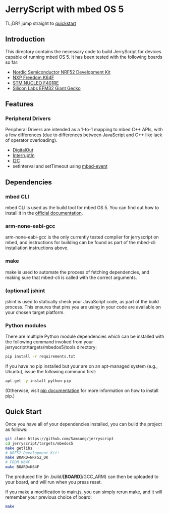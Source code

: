# JerryScript with mbed OS 5

TL;DR? jump straight to [quickstart](#quick-start)

## Introduction

This directory contains the necessary code to build JerryScript for devices
capable of running mbed OS 5. It has been tested with the following boards
so far:

- [Nordic Semiconductor NRF52 Development Kit](https://developer.mbed.org/platforms/Nordic-nRF52-DK/)
- [NXP Freedom K64F](https://developer.mbed.org/platforms/FRDM-K64F/)
- [STM NUCLEO F401RE](https://developer.mbed.org/platforms/ST-Nucleo-F401RE/)
- [Silicon Labs EFM32 Giant Gecko](https://developer.mbed.org/platforms/EFM32-Giant-Gecko/)

## Features

### Peripheral Drivers

Peripheral Drivers are intended as a 1-to-1 mapping to mbed C++ APIs, with a few
differences (due to differences between JavaScript and C++ like lack of operator
overloading).

- [DigitalOut](https://docs.mbed.com/docs/mbed-os-api-reference/en/5.1/APIs/io/DigitalOut/)
- [InterruptIn](https://docs.mbed.com/docs/mbed-os-api-reference/en/5.1/APIs/io/InterruptIn/)
- [I2C](https://docs.mbed.com/docs/mbed-os-api-reference/en/5.1/APIs/interfaces/digital/I2C/)
- setInterval and setTimeout using [mbed-event](https://github.com/ARMmbed/mbed-events)

## Dependencies

### mbed CLI

mbed CLI is used as the build tool for mbed OS 5. You can find out how to install
it in the [official documentation](https://docs.mbed.com/docs/mbed-os-handbook/en/5.1/dev_tools/cli/#installing-mbed-cli).

### arm-none-eabi-gcc

arm-none-eabi-gcc is the only currently tested compiler for jerryscript on mbed,
and instructions for building can be found as part of the mbed-cli installation
instructions above.

### make

make is used to automate the process of fetching dependencies, and making sure that
mbed-cli is called with the correct arguments.

### (optional) jshint

jshint is used to statically check your JavaScript code, as part of the build process.
This ensures that pins you are using in your code are available on your chosen target
platform.

### Python modules

There are multiple Python module dependencies which can be installed with the
following command invoked from your jerryscript/targets/mbedos5/tools directory:

```bash
pip install -r requirements.txt
```

If you have no pip installed but your are on an apt-managed system (e.g.,
Ubuntu), issue the following command first:

```bash
apt-get -y install python-pip
```

(Otherwise, visit 
[pip documentation](https://pip.pypa.io/en/stable/installing/) for more 
information on how to install pip.)

## Quick Start

Once you have all of your dependencies installed, you can build the project as follows:

```bash
git clone https://github.com/Samsung/jerryscript
cd jerryscript/targets/mbedos5
make getlibs
# NRF52 Development Kit:
make BOARD=NRF52_DK
# FRDM K64F
make BOARD=K64F
```

The produced file (in .build/**[BOARD]**/GCC_ARM) can then be uploaded to your board, and will
run when you press reset.

If you make a modification to main.js, you can simply rerun make, and it will remember your
previous choice of board:

```bash
make
```
